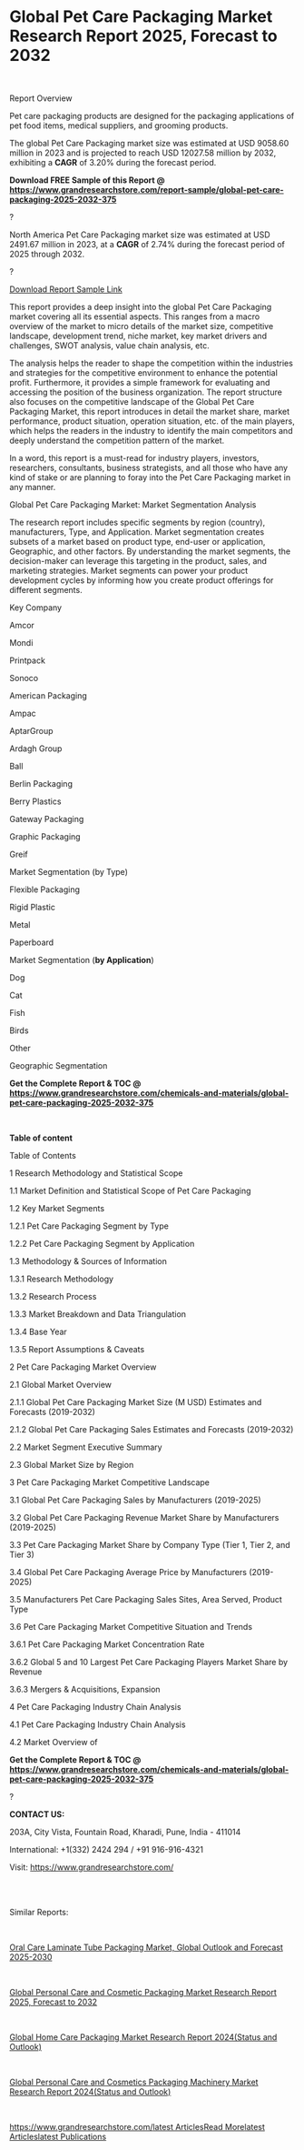 <h1>Global Pet Care Packaging Market Research Report 2025, Forecast to 2032</h1><br/><p>Report Overview</p>
 
 
 
 <p>Pet care packaging products are designed for the packaging applications of pet food items, medical suppliers, and grooming products.</p>
 
 
 
 <p>The global Pet Care Packaging market size was estimated at USD 9058.60 million in 2023 and is projected to reach USD 12027.58 million by 2032, exhibiting a <strong>CAGR</strong> of 3.20% during the forecast period.</p>
 
 
 
 <div><b>Download FREE Sample of this Report @ <a href="https://www.grandresearchstore.com/report-sample/global-pet-care-packaging-2025-2032-375">https://www.grandresearchstore.com/report-sample/global-pet-care-packaging-2025-2032-375</a></b></div>
 
 
 
 <p>? </p>
 
 
 
 <p>North America Pet Care Packaging market size was estimated at USD 2491.67 million in 2023, at a <strong>CAGR</strong> of 2.74% during the forecast period of 2025 through 2032.</p>
 
 
 
 <p>? </p>
 
 
 
 <p><a href="https://www.grandresearchstore.com/mr-admin/report-sample/global-pet-care-packaging-2025-2032-375">Download Report Sample Link</a></p>
 
 
 
 <p>This report provides a deep insight into the global Pet Care Packaging market covering all its essential aspects. This ranges from a macro overview of the market to micro details of the market size, competitive landscape, development trend, niche market, key market drivers and challenges, SWOT analysis, value chain analysis, etc.</p>
 
 
 
 <p>The analysis helps the reader to shape the competition within the industries and strategies for the competitive environment to enhance the potential profit. Furthermore, it provides a simple framework for evaluating and accessing the position of the business organization. The report structure also focuses on the competitive landscape of the Global Pet Care Packaging Market, this report introduces in detail the market share, market performance, product situation, operation situation, etc. of the main players, which helps the readers in the industry to identify the main competitors and deeply understand the competition pattern of the market.</p>
 
 
 
 <p>In a word, this report is a must-read for industry players, investors, researchers, consultants, business strategists, and all those who have any kind of stake or are planning to foray into the Pet Care Packaging market in any manner.</p>
 
 
 
 <p>Global Pet Care Packaging Market: Market Segmentation Analysis</p>
 
 
 
 <p>The research report includes specific segments by region (country), manufacturers, Type, and Application. Market segmentation creates subsets of a market based on product type, end-user or application, Geographic, and other factors. By understanding the market segments, the decision-maker can leverage this targeting in the product, sales, and marketing strategies. Market segments can power your product development cycles by informing how you create product offerings for different segments.</p>
 
 
 
 <p>Key Company</p>
 
 
 
 <p>Amcor</p>
 
 
 
 <p>Mondi</p>
 
 
 
 <p>Printpack</p>
 
 
 
 <p>Sonoco</p>
 
 
 
 <p>American Packaging</p>
 
 
 
 <p>Ampac</p>
 
 
 
 <p>AptarGroup</p>
 
 
 
 <p>Ardagh Group</p>
 
 
 
 <p>Ball</p>
 
 
 
 <p>Berlin Packaging</p>
 
 
 
 <p>Berry Plastics</p>
 
 
 
 <p>Gateway Packaging</p>
 
 
 
 <p>Graphic Packaging</p>
 
 
 
 <p>Greif</p>
 
 
 
 <p>Market Segmentation (by Type)</p>
 
 
 
 <p>Flexible Packaging</p>
 
 
 
 <p>Rigid Plastic</p>
 
 
 
 <p>Metal</p>
 
 
 
 <p>Paperboard</p>
 
 
 
 <p>Market Segmentation (<strong>by Application</strong>)</p>
 
 
 
 <p>Dog</p>
 
 
 
 <p>Cat</p>
 
 
 
 <p>Fish</p>
 
 
 
 <p>Birds</p>
 
 
 
 <p>Other</p>
 
 
 
 <p>Geographic Segmentation</p>
 
 
 
 <div><b>Get the Complete Report & TOC @ <a href="https://www.grandresearchstore.com/chemicals-and-materials/global-pet-care-packaging-2025-2032-375">https://www.grandresearchstore.com/chemicals-and-materials/global-pet-care-packaging-2025-2032-375</a></b></div>
 
 
 
 <p><br />
 
 <b>Table of content</b></p>
 
 
 
 <p>Table of Contents<br />
 
 1 Research Methodology and Statistical Scope<br />
 
 1.1 Market Definition and Statistical Scope of Pet Care Packaging<br />
 
 1.2 Key Market Segments<br />
 
 1.2.1 Pet Care Packaging Segment by Type<br />
 
 1.2.2 Pet Care Packaging Segment by Application<br />
 
 1.3 Methodology & Sources of Information<br />
 
 1.3.1 Research Methodology<br />
 
 1.3.2 Research Process<br />
 
 1.3.3 Market Breakdown and Data Triangulation<br />
 
 1.3.4 Base Year<br />
 
 1.3.5 Report Assumptions & Caveats<br />
 
 2 Pet Care Packaging Market Overview<br />
 
 2.1 Global Market Overview<br />
 
 2.1.1 Global Pet Care Packaging Market Size (M USD) Estimates and Forecasts (2019-2032)<br />
 
 2.1.2 Global Pet Care Packaging Sales Estimates and Forecasts (2019-2032)<br />
 
 2.2 Market Segment Executive Summary<br />
 
 2.3 Global Market Size by Region<br />
 
 3 Pet Care Packaging Market Competitive Landscape<br />
 
 3.1 Global Pet Care Packaging Sales by Manufacturers (2019-2025)<br />
 
 3.2 Global Pet Care Packaging Revenue Market Share by Manufacturers (2019-2025)<br />
 
 3.3 Pet Care Packaging Market Share by Company Type (Tier 1, Tier 2, and Tier 3)<br />
 
 3.4 Global Pet Care Packaging Average Price by Manufacturers (2019-2025)<br />
 
 3.5 Manufacturers Pet Care Packaging Sales Sites, Area Served, Product Type<br />
 
 3.6 Pet Care Packaging Market Competitive Situation and Trends<br />
 
 3.6.1 Pet Care Packaging Market Concentration Rate<br />
 
 3.6.2 Global 5 and 10 Largest Pet Care Packaging Players Market Share by Revenue<br />
 
 3.6.3 Mergers & Acquisitions, Expansion<br />
 
 4 Pet Care Packaging Industry Chain Analysis<br />
 
 4.1 Pet Care Packaging Industry Chain Analysis<br />
 
 4.2 Market Overview of</p>
 
 
 
 <div><b>Get the Complete Report & TOC @ <a href="https://www.grandresearchstore.com/chemicals-and-materials/global-pet-care-packaging-2025-2032-375">https://www.grandresearchstore.com/chemicals-and-materials/global-pet-care-packaging-2025-2032-375</a></b></div>
 
 
 
 <p>? </p>
 
 
 
 <p><b>CONTACT US:</b><br />
 
 203A, City Vista, Fountain Road, Kharadi, Pune, India - 411014<br />
 
 International: +1(332) 2424 294 / +91 916-916-4321<br />
 
 Visit: <a href="https://www.grandresearchstore.com/">https://www.grandresearchstore.com/</a><br />
 
 <br />
 
 <br />
 
 Similar Reports:<br />
 
 <br />
 
 <a href="https://www.grandresearchstore.com/machines/global-oral-care-laminate-tube-packaging-forecast-2025-2030-773">Oral Care Laminate Tube Packaging Market, Global Outlook and Forecast 2025-2030</a><br />
 
 <br />
 
 <a href="https://www.grandresearchstore.com/consumer-goods-and-services/global-personal-care-cosmetic-packaging-2025-2032-573">Global Personal Care and Cosmetic Packaging Market Research Report 2025, Forecast to 2032</a><br />
 
 <br />
 
 <a href="https://www.grandresearchstore.com/consumer-goods-and-services/global-home-care-packaging-2024-936">Global Home Care Packaging Market Research Report 2024(Status and Outlook)</a><br />
 
 <br />
 
 <a href="https://www.grandresearchstore.com/machines/global-personal-care-cosmetics-packaging-machinery-2024-732">Global Personal Care and Cosmetics Packaging Machinery Market Research Report 2024(Status and Outlook)</a><br />
 
 <br />
 
 <a href="https://gyeongbokgung.com">https://www.grandresearchstore.com/</a><a href="https://hallyeomaritime.com">latest Articles</a><a href="https://jingwansa.com">Read More</a><a href="https://nguoiviet.jp/">latest Articles</a><a href="https://www.intelmarketresearch.com/">latest Publications</a></p>